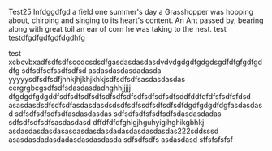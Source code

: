Test25 Infdggdfgd a field one summer's day a Grasshopper was hopping about, chirping and singing to its heart's content. An Ant passed by, bearing along with great toil an ear of corn he was taking to the nest.
test
testdfgdfgdfgdfdgdhfg

test
xcbcvbxadfsdfsdfsccdcsdsdfgasdasdasdasdvdvdgdgdfgdgdsgdfdfgfgdfgddfg
sdfsdfsdfssdfsdfsd
asdasdasdasdadasda
yyyyysdfsdfsdfjhhkjhjkhjkhkjsdfsdfsdfsasdasdasdas
cergrgbcgsdfsdfsdasdasdadhghhjjjjj
dfgdgdfgdgddfsdfsdfsdfsdfsdfsdfsdfsdfsdfsdfsdfsddfddfdfdfsfsdfsfdsd
asasdasdsdfsdfsdfasdasdasdsdsdfsdfssdfsdfsdfsdfdgdfgdgdfdgfasdasdasd
sdfsdfsdfsdfsdfasdasdasdas
sdfsdfsdfsfsdfsdfsdasdasdadas
sdfsdfsdfsdfsasdasdasd
dffdfdfdfghigjhguhyigihghikgbhkj
asdasdasdasdasasdasdasdasdadasdasdasdasdas222sddsssd
asasdasdadasdadasdasdasdasda
sdfsdfsdfs
asdasdasd
sffsfsfsfsf
